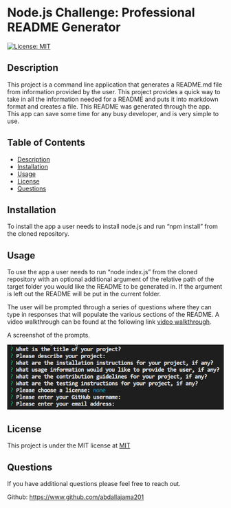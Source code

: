 # Node.js Challenge: Professional README Generator
[![License: MIT](https://img.shields.io/badge/License-MIT-yellow.svg)](https://opensource.org/licenses/MIT)

## Description

This project is a command line application that generates a README.md file from information provided by the user. This project provides a quick way to take in all the information needed for a README and puts it into markdown format and creates a file. This README was generated through the app. This app can save some time for any busy developer, and is very simple to use.

## Table of Contents
- [Description](#description)
- [Installation](#installation)
- [Usage](#usage)
- [License](#license)
- [Questions](#questions)



## Installation

To install the app a user needs to install node.js and run “npm install” from the cloned repository.

## Usage

To use the app a user needs to run “node index.js” from the cloned repository with an optional additional argument of the relative path of the target folder you would like the README to be generated in. If the argument is left out the README will be put in the current folder. 

The user will be prompted through a series of questions where they can type in responses that will populate the various sections of the README. A video walkthrough can be found at the following link [video walkthrough](https://drive.google.com/file/d/1S71VW9lnrZ5ran0Vt0ZiRus5ylvbWGUs/view). 

A screenshot of the prompts. 

![screenshot](screenshots/screenshot-1.png)

## License

This project is under the MIT license at [MIT](https://opensource.org/licenses/MIT)

## Questions

If you have additional questions please feel free to reach out.

Github: https://www.github.com/abdallajama201

